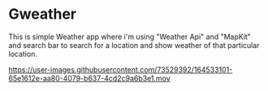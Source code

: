 # Gweather

This is simple Weather app where i'm using "Weather Api" and "MapKit" and search bar to search for a location and show weather of
that particular location.

https://user-images.githubusercontent.com/73529392/164533101-65e1612e-aa80-4079-b637-4cd2c9a6b3e1.mov

